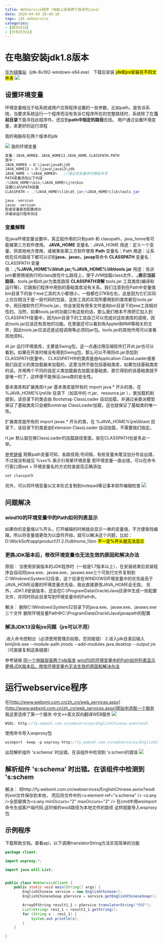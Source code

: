 ```yaml
---
title: WebService程序（电脑上安装两个版本的java）
date: 2020-04-04 10:48:10
tags: jdk webservice
categories: 
- [踩坑日记] 
- [分布式作业]
---
```

<meta name="referrer" content="no-referrer" />



# 在电脑安装jdk1.8版本
[华为镜像站](https://repo.huaweicloud.com/java/jdk/)（jdk-8u192-windows-x64.exe）
下载后安装
<mark>jdk和jre安装在不同文件夹</mark>
![](https://img-blog.csdnimg.cn/2020040310184049.png?x-oss-process=image/watermark,type_ZmFuZ3poZW5naGVpdGk,shadow_10,text_aHR0cHM6Ly9ibG9nLmNzZG4ubmV0L2ZyZWVkb20xNTIzNjQ2OTUy,size_16,color_FFFFFF,t_70#pic_center)
## 设置环境变量
环境变量相当于给系统或用户应用程序设置的一些参数，比如path，是告诉系统，当要求系统运行一个程序而没有告诉它程序所在的完整路径时，系统除了在**当前目录**下面寻找此程序外，还应到**path中指定的路径**去找。
用户通过设置环境变量，来更好的运行进程

我的电脑存在两个版本的jdk

![](https://img-blog.csdnimg.cn/20200403101950446.png?x-oss-process=image/watermark,type_ZmFuZ3poZW5naGVpdGk,shadow_10,text_aHR0cHM6Ly9ibG9nLmNzZG4ubmV0L2ZyZWVkb20xNTIzNjQ2OTUy,size_16,color_FFFFFF,t_70#pic_center)
我的环境变量

```java
变量：JAVA_HOME8，JAVA_HOME13,JAVA_HOME,CLASSPATH,PATH
其中：
JAVA_HOME8 = D:\java\java8\jdk
JAVA_HOME13 = D:\java\java13\jdk
JAVA_HOME = %JAVA_HOME8%   //通过该变量来切换版本号
PATH变量添加以下内容
;%JAVA_HOME%\bin;%JAVA_HOME%\jre\bin 
设置CLASSPATH变量
CLASSPATH = .;%JAVA_HOME%\lib\dt.jar;%JAVA_HOME%\lib\tools.jar

java -version
javac -version 
检查变量是否配置成功
并编译运行程序测试
```
### 变量解释
在java环境变量设置中，真正起作用的只有path 和 classpath，java_home有可能被第三方软件使用。
**JAVA_HOME**
变量名：JAVA_HOME
用途：定义一个变量，供其他地方使用，或被某些第三方软件使用
**Path**
变量名：Path
用途：让系统在任何路径下都可以识别**java、javac、javap**等命令
**CLASSPATH**
变量名：CLASSPATH
变量值：**.;%JAVA_HOME%\lib\dt.jar;%JAVA_HOME%\lib\tools.jar**
用途：告诉jvm要使用或执行的class放在什么路径上，便于JVM加载class文件，**.;表示当前路径**，tools.jar和dt.jar为类库路径
**CLASSPATH详解**
tools.jar
工具类库(编译和运行等)，它跟我们程序中用到的基础类库没有关系。我们注意到在Path中变量值bin目录下的各个exe工具的大小都很小，一般都在27KB左右，这是因为它们实际上仅仅相当于是一层代码的包装，这些工具的实现所要用到的类库都在tools.jar中，用压缩软件打开tools.jar，你会发现有很多文件是和bin目录下的exe工具相对性的。当然，如果tools.jar的功能只有这些的话，那么我们根本不用把它加入到CLASSPATH变量中，因为bin目录下的工具自己可以完成对这些类库的调用，因此tools.jar应该还有其他的功能。在里面还可以看到有Applet和RMI等相关的文件，因此tools.jar应该还是远程调用等必须的jar包。tools.jar的其他作用可以查看其他资料。

dt.jar
运行环境类库，主要是Swing包，这一点通过用压缩软件打开dt.jar也可以看到。如果在开发时候没有用到Swing包，那么可以不用将dt.jar添加到CLASSPATH变量中。
CLASSPATH中的类库是由Application ClassLoader或者我们自定义的类加载器来加载的，这里当然不能包括基础类库，如果包括基础类库的话，并用两个不同的自定义类加载器去加载该基础类，那它得到的该基础类就不是唯一的了，这样便不能保证Java类的安全性。

基本类库和扩展类库rt.jar
基本类库是所有的 import java.* 开头的类，在 %JAVA_HOME%\jre\lib 目录下（如其中的 rt.jar、resource.jar ），类加载机制提到，该目录下的类会由 Bootstrap ClassLoader 自动加载，并通过亲委派模型保证了基础类库只会被Bootstrap ClassLoader加载，这也就保证了基础类的唯一性。

扩展类库是所有的 import javax.* 开头的类，在 %JAVA_HOME%\jre\lib\ext 目录下，该目录下的类是由Extension ClassLoader 自动加载，不需要我们指定。

rt.jar 默认就在根ClassLoader的加载路径里面，放在CLASSPATH也是多此一举。

[参考链接](https://blog.csdn.net/ThinkWon/article/details/94353907)
观察path变量可知，各路径用;号间隔，有些变量末尾没加分号会出错，不过我没有碰见
%xxx% 表示引用某环境变量
若环境变量一直出错，可以在命令行窗口用set + 环境变量名的方式检查是否正确添加

```java
set classpath
```
另外，可以将环境变量以文本形式复制到notepad等记事本软件编辑检查
![](https://img-blog.csdnimg.cn/20200401223605717.png?x-oss-process=image/watermark,type_ZmFuZ3poZW5naGVpdGk,shadow_10,text_aHR0cHM6Ly9ibG9nLmNzZG4ubmV0L2ZyZWVkb20xNTIzNjQ2OTUy,size_16,color_FFFFFF,t_70#pic_center)

## 问题解决
### wind10的环境变量中的Path如何列表显示
如果你的变量值以%开头，打开编辑的时候就会显示一串的变量值，不方便查找编辑，所以将变量值更改为以盘符开始，就可以解决这个问题，比如：D:\WorkSoft\app\product\11.2.0\dbhome_1\bin
<mark>不一定%开头就无法显示</mark>
###  更换JDK版本后，修改环境变量也无法生效的原因和解决办法
原因： 当使用安装版本的JDK程序时（一般是1.7版本以上），在安装结束后安装程序会自动将java.exe、javaw.exe、javaws.exe三个可执行文件复制到C:\Windows\System32目录，这个目录在WINDOWS环境变量中的优先级高于JAVA_HOME设置的环境变量优先级，故此直接更改JAVA_HOME会无效。
 另外，JDK1.8安装版本，还会在C:\ProgramData\Oracle\Java目录中生成一些配置文件，并同时将此目录写到环境变量中的Path中。

解决：
删除C:\Windows\System32目录下的java.exe、javaw.exe、javaws.exe三个文件
删除环境变量Path中C:\ProgramData\Oracle\Java\javapath的配置

### 解决JDK13没有jre问题（jre可以不用）
.进入命令控制台（必须使用管理员权限，否则报错）
2.进入jdk目录后输入bin\jlink.exe --module-path jmods --add-modules java.desktop --output jre（可直接复制这条链接）


参考链接
[同一个电脑安装两个jdk版本](https://blog.csdn.net/yuruixin_china/article/details/53607248)
[wind10的环境变量中的Path如何列表显示](https://blog.csdn.net/yanmuchen/article/details/85679256)
[更换JDK版本后，修改环境变量也无法生效的原因和解决办法](https://blog.csdn.net/qq_26369317/article/details/80922425)
# 运行webservice程序
在[http://www.webxml.com.cn/zh_cn/web_services.aspx](http://www.webxml.com.cn/zh_cn/web_services.aspx)网站中选取一个服务
我这里选择了第一个服务 中文<->英文双向翻译WEB服务
![](https://img-blog.csdnimg.cn/202004041036452.png?x-oss-process=image/watermark,type_ZmFuZ3poZW5naGVpdGk,shadow_10,text_aHR0cHM6Ly9ibG9nLmNzZG4ubmV0L2ZyZWVkb20xNTIzNjQ2OTUy,size_16,color_FFFFFF,t_70#pic_center)
```java
WSDL: http://fy.webxml.com.cn/webservices/EnglishChinese.asmx?wsdl 
```
使用命令导入wsproxy包

```java
wsimport -keep -p wsproxy http://fy.webxml.com.cn/webservices/EnglishChinese.asmx?wsdl 
```
出现解析组件 's:schema' 时出错。在该组件中检测到 's:schem的错误
![](https://img-blog.csdnimg.cn/20200404104148984.png?x-oss-process=image/watermark,type_ZmFuZ3poZW5naGVpdGk,shadow_10,text_aHR0cHM6Ly9ibG9nLmNzZG4ubmV0L2ZyZWVkb20xNTIzNjQ2OTUy,size_16,color_FFFFFF,t_70#pic_center)
## 解析组件 's:schema' 时出错。在该组件中检测到 's:schem
解决：
将http://fy.webxml.com.cn/webservices/EnglishChinese.asmx?wsdl的xml文件保存到本地，
而后将文件中的<s:element ref="s:schema" /> <s:any />全部替换为<s:any minOccurs="2" maxOccurs="2" />
在cmd中用wsimport命令生成客户端代码,这时候的wsdl路径为本地文件的路径
这样就能导入wsproxy包
## 示例程序
下载帮助文档，查看api，以下调用translatorString方法实现简单的功能

```java
package client;

import wsproxy.*;

import java.util.List;


public class WebServiceClient {
    public static void main(String[] args) {
        EnglishChinese service = new EnglishChinese();
        EnglishChineseSoap pService = service.getEnglishChineseSoap();

        ArrayOfString result1_1 = pService.translatorString("你好");
        List<String> res1_1 = result1_1.getString();
        for (String s : res1_1) {
            System.out.println(s);
        }
    }

}


```

